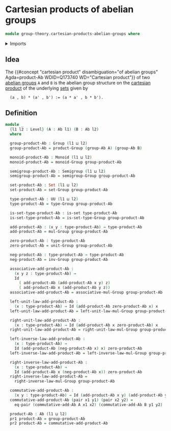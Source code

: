 # Cartesian products of abelian groups

```agda
module group-theory.cartesian-products-abelian-groups where
```

<details><summary>Imports</summary>

```agda
open import foundation.dependent-pair-types
open import foundation.equality-cartesian-product-types
open import foundation.identity-types
open import foundation.sets
open import foundation.universe-levels

open import group-theory.abelian-groups
open import group-theory.cartesian-products-groups
open import group-theory.groups
open import group-theory.monoids
open import group-theory.semigroups
```

</details>

## Idea

The
{{#concept "cartesian product" disambiguation="of abelian groups" Agda=product-Ab WDID=Q173740 WD="Cartesian product"}}
of two [abelian groups](group-theory.abelian-groups.md) `A` and `B` is the
abelian group structure on the
[cartesian product](foundation.cartesian-product-types.md) of the underlying
[sets](foundation.sets.md) given by

```text
  (a , b) * (a' , b') := (a * a' , b * b').
```

## Definition

```agda
module _
  {l1 l2 : Level} (A : Ab l1) (B : Ab l2)
  where

  group-product-Ab : Group (l1 ⊔ l2)
  group-product-Ab = product-Group (group-Ab A) (group-Ab B)

  monoid-product-Ab : Monoid (l1 ⊔ l2)
  monoid-product-Ab = monoid-Group group-product-Ab

  semigroup-product-Ab : Semigroup (l1 ⊔ l2)
  semigroup-product-Ab = semigroup-Group group-product-Ab

  set-product-Ab : Set (l1 ⊔ l2)
  set-product-Ab = set-Group group-product-Ab

  type-product-Ab : UU (l1 ⊔ l2)
  type-product-Ab = type-Group group-product-Ab

  is-set-type-product-Ab : is-set type-product-Ab
  is-set-type-product-Ab = is-set-type-Group group-product-Ab

  add-product-Ab : (x y : type-product-Ab) → type-product-Ab
  add-product-Ab = mul-Group group-product-Ab

  zero-product-Ab : type-product-Ab
  zero-product-Ab = unit-Group group-product-Ab

  neg-product-Ab : type-product-Ab → type-product-Ab
  neg-product-Ab = inv-Group group-product-Ab

  associative-add-product-Ab :
    (x y z : type-product-Ab) →
    Id
      ( add-product-Ab (add-product-Ab x y) z)
      ( add-product-Ab x (add-product-Ab y z))
  associative-add-product-Ab = associative-mul-Group group-product-Ab

  left-unit-law-add-product-Ab :
    (x : type-product-Ab) → Id (add-product-Ab zero-product-Ab x) x
  left-unit-law-add-product-Ab = left-unit-law-mul-Group group-product-Ab

  right-unit-law-add-product-Ab :
    (x : type-product-Ab) → Id (add-product-Ab x zero-product-Ab) x
  right-unit-law-add-product-Ab = right-unit-law-mul-Group group-product-Ab

  left-inverse-law-add-product-Ab :
    (x : type-product-Ab) →
    Id (add-product-Ab (neg-product-Ab x) x) zero-product-Ab
  left-inverse-law-add-product-Ab = left-inverse-law-mul-Group group-product-Ab

  right-inverse-law-add-product-Ab :
    (x : type-product-Ab) →
    Id (add-product-Ab x (neg-product-Ab x)) zero-product-Ab
  right-inverse-law-add-product-Ab =
    right-inverse-law-mul-Group group-product-Ab

  commutative-add-product-Ab :
    (x y : type-product-Ab) → Id (add-product-Ab x y) (add-product-Ab y x)
  commutative-add-product-Ab (pair x1 y1) (pair x2 y2) =
    eq-pair (commutative-add-Ab A x1 x2) (commutative-add-Ab B y1 y2)

  product-Ab : Ab (l1 ⊔ l2)
  pr1 product-Ab = group-product-Ab
  pr2 product-Ab = commutative-add-product-Ab
```
